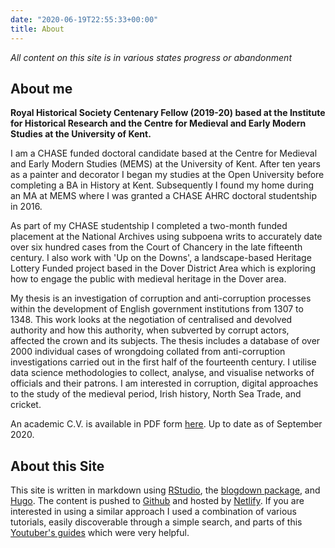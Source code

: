 ```yaml
---
date: "2020-06-19T22:55:33+00:00"
title: About
---
```


*All content on this site is in various states progress or abandonment*

## About me

**Royal Historical Society Centenary Fellow (2019-20) based at the Institute for Historical Research and the Centre for Medieval and Early Modern Studies at the University of Kent.**

I am a CHASE funded doctoral candidate based at the Centre for Medieval and Early Modern Studies (MEMS) at the University of Kent. After ten years as a painter and decorator I began my studies at the Open University before completing a BA in History at Kent. Subsequently I found my home during an MA at MEMS where I was granted a CHASE AHRC doctoral studentship in 2016.

As part of my CHASE studentship I completed a two-month funded placement at the National Archives using subpoena writs to accurately date over six hundred cases from the Court of Chancery in the late fifteenth century. I also work with 'Up on the Downs', a landscape-based Heritage Lottery Funded project based in the Dover District Area which is exploring how to engage the public with medieval heritage in the Dover area.

My thesis is an investigation of corruption and anti-corruption processes within the development of English government institutions from 1307 to 1348. This work looks at the negotiation of centralised and devolved authority and how this authority, when subverted by corrupt actors, affected the crown and its subjects. The thesis includes a database of over 2000 individual cases of wrongdoing collated from anti-corruption investigations carried out in the first half of the fourteenth century. I utilise data science methodologies to collect, analyse, and visualise networks of officials and their patrons. I am interested in corruption, digital approaches to the study of the medieval period, Irish history, North Sea Trade, and cricket.

An academic C.V. is available in PDF form [here](Jack_Newman_CV.pdf). Up to date as of September 2020.

## About this Site

This site is written in markdown using [RStudio](https://rstudio.com/), the [blogdown package](https://bookdown.org/yihui/blogdown/), and [Hugo](https://gohugo.io/). The content is pushed to [Github](https://github.com/) and hosted by [Netlify](https://www.netlify.com/). If you are interested in using a similar approach I used a combination of various tutorials, easily discoverable through a simple search, and parts of this [Youtuber's guides](https://www.youtube.com/playlist?list=PL-Kz5P-mYdMgAJDmRJquyMHfdaIOD-3oj) which were very helpful.
